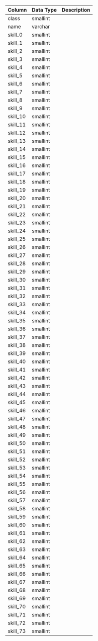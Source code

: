 | Column   | Data Type | Description |
| -------- | --------- | ----------- |
| class    | smallint  |             |
| name     | varchar   |             |
| skill_0  | smallint  |             |
| skill_1  | smallint  |             |
| skill_2  | smallint  |             |
| skill_3  | smallint  |             |
| skill_4  | smallint  |             |
| skill_5  | smallint  |             |
| skill_6  | smallint  |             |
| skill_7  | smallint  |             |
| skill_8  | smallint  |             |
| skill_9  | smallint  |             |
| skill_10 | smallint  |             |
| skill_11 | smallint  |             |
| skill_12 | smallint  |             |
| skill_13 | smallint  |             |
| skill_14 | smallint  |             |
| skill_15 | smallint  |             |
| skill_16 | smallint  |             |
| skill_17 | smallint  |             |
| skill_18 | smallint  |             |
| skill_19 | smallint  |             |
| skill_20 | smallint  |             |
| skill_21 | smallint  |             |
| skill_22 | smallint  |             |
| skill_23 | smallint  |             |
| skill_24 | smallint  |             |
| skill_25 | smallint  |             |
| skill_26 | smallint  |             |
| skill_27 | smallint  |             |
| skill_28 | smallint  |             |
| skill_29 | smallint  |             |
| skill_30 | smallint  |             |
| skill_31 | smallint  |             |
| skill_32 | smallint  |             |
| skill_33 | smallint  |             |
| skill_34 | smallint  |             |
| skill_35 | smallint  |             |
| skill_36 | smallint  |             |
| skill_37 | smallint  |             |
| skill_38 | smallint  |             |
| skill_39 | smallint  |             |
| skill_40 | smallint  |             |
| skill_41 | smallint  |             |
| skill_42 | smallint  |             |
| skill_43 | smallint  |             |
| skill_44 | smallint  |             |
| skill_45 | smallint  |             |
| skill_46 | smallint  |             |
| skill_47 | smallint  |             |
| skill_48 | smallint  |             |
| skill_49 | smallint  |             |
| skill_50 | smallint  |             |
| skill_51 | smallint  |             |
| skill_52 | smallint  |             |
| skill_53 | smallint  |             |
| skill_54 | smallint  |             |
| skill_55 | smallint  |             |
| skill_56 | smallint  |             |
| skill_57 | smallint  |             |
| skill_58 | smallint  |             |
| skill_59 | smallint  |             |
| skill_60 | smallint  |             |
| skill_61 | smallint  |             |
| skill_62 | smallint  |             |
| skill_63 | smallint  |             |
| skill_64 | smallint  |             |
| skill_65 | smallint  |             |
| skill_66 | smallint  |             |
| skill_67 | smallint  |             |
| skill_68 | smallint  |             |
| skill_69 | smallint  |             |
| skill_70 | smallint  |             |
| skill_71 | smallint  |             |
| skill_72 | smallint  |             |
| skill_73 | smallint  |             |